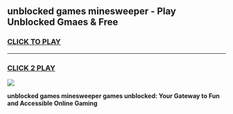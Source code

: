 
## unblocked games minesweeper - Play Unblocked Gmaes & Free
<h3>
<a href="https://news.freeplayer.one?title=unblocked_games_minesweeper&ref=16F">CLICK TO PLAY</a></h3>
<hr>

<h3>
<a href="https://news.freeplayer.one?title=unblocked_games_minesweeper&ref=16F">CLICK 2 PLAY</a>
  
</h3>

<a href="https://news.freeplayer.one?title=unblocked_games_minesweeper&ref=16F/"><img src="https://clearcache.store/games.png"></a>


**unblocked games minesweeper games unblocked: Your Gateway to Fun and Accessible Online Gaming**
